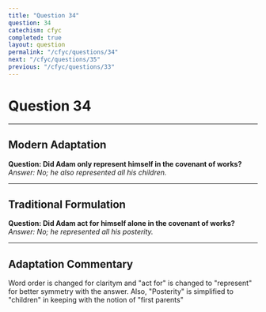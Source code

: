 ```yaml
---
title: "Question 34"
question: 34
catechism: cfyc
completed: true
layout: question
permalink: "/cfyc/questions/34"
next: "/cfyc/questions/35"
previous: "/cfyc/questions/33"
---
```

# Question 34
---
## Modern Adaptation
<strong>
    Question: Did Adam only represent himself in the covenant of works?
</strong>

<em>
    Answer: No; he also represented all his children.
</em>

---
## Traditional Formulation
<strong>
    Question: Did Adam act for himself alone in the covenant of works?
</strong>

<em>
    Answer: No; he represented all his posterity.
</em>

---
## Adaptation Commentary
Word order is changed for claritym and "act for" is changed to "represent" for better
symmetry with the answer.
Also, "Posterity" is simplified to "children" in keeping with the notion of "first parents"

